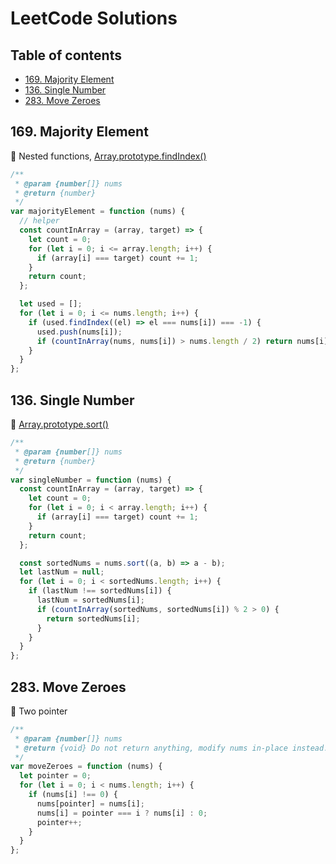 # LeetCode Solutions

## Table of contents

* [169. Majority Element](#169-majority-element)
* [136. Single Number](#136-single-number)
* [283. Move Zeroes](#283-move-zeroes)

## 169. Majority Element

:memo: Nested functions, [Array.prototype.findIndex()](https://developer.mozilla.org/zh-TW/docs/Web/JavaScript/Reference/Global_Objects/Array/findIndex)

```javascript
/**
 * @param {number[]} nums
 * @return {number}
 */
var majorityElement = function (nums) {
  // helper
  const countInArray = (array, target) => {
    let count = 0;
    for (let i = 0; i <= array.length; i++) {
      if (array[i] === target) count += 1;
    }
    return count;
  };

  let used = [];
  for (let i = 0; i <= nums.length; i++) {
    if (used.findIndex((el) => el === nums[i]) === -1) {
      used.push(nums[i]);
      if (countInArray(nums, nums[i]) > nums.length / 2) return nums[i];
    }
  }
};
```

## 136. Single Number

:memo: [Array.prototype.sort()](https://developer.mozilla.org/zh-TW/docs/Web/JavaScript/Reference/Global_Objects/Array/sort)

```javascript
/**
 * @param {number[]} nums
 * @return {number}
 */
var singleNumber = function (nums) {
  const countInArray = (array, target) => {
    let count = 0;
    for (let i = 0; i < array.length; i++) {
      if (array[i] === target) count += 1;
    }
    return count;
  };

  const sortedNums = nums.sort((a, b) => a - b);
  let lastNum = null;
  for (let i = 0; i < sortedNums.length; i++) {
    if (lastNum !== sortedNums[i]) {
      lastNum = sortedNums[i];
      if (countInArray(sortedNums, sortedNums[i]) % 2 > 0) {
        return sortedNums[i];
      }
    }
  }
};
```

## 283. Move Zeroes

:memo: Two pointer

```javascript
/**
 * @param {number[]} nums
 * @return {void} Do not return anything, modify nums in-place instead.
 */
var moveZeroes = function (nums) {
  let pointer = 0;
  for (let i = 0; i < nums.length; i++) {
    if (nums[i] !== 0) {
      nums[pointer] = nums[i];
      nums[i] = pointer === i ? nums[i] : 0;
      pointer++;
    }
  }
};
```
